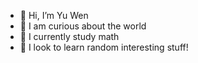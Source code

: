 - 👋 Hi, I’m Yu Wen
- 👀 I am curious about the world
- 🌱 I currently study math
- 💞️ I look to learn random interesting stuff!

<!---
ylu20030301/ylu20030301 is a ✨ special ✨ repository because its `README.md` (this file) appears on your GitHub profile.
You can click the Preview link to take a look at your changes.
--->
